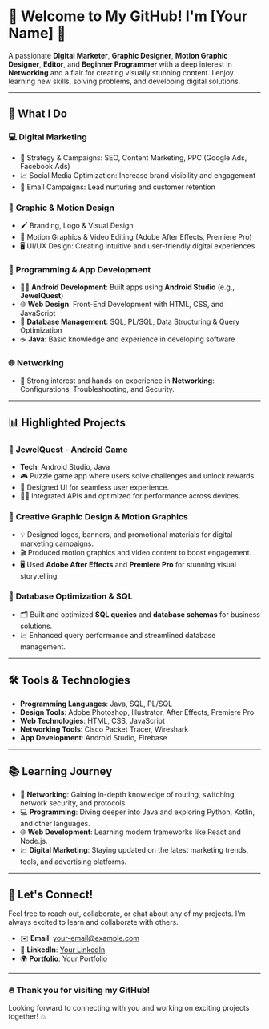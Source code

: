 # 👋 Welcome to My GitHub! I'm [Your Name] 🎉

A passionate **Digital Marketer**, **Graphic Designer**, **Motion Graphic Designer**, **Editor**, and **Beginner Programmer** with a deep interest in **Networking** and a flair for creating visually stunning content. I enjoy learning new skills, solving problems, and developing digital solutions.

---

## 🚀 **What I Do**

### 💻 **Digital Marketing**
- 🎯 Strategy & Campaigns: SEO, Content Marketing, PPC (Google Ads, Facebook Ads)
- 📈 Social Media Optimization: Increase brand visibility and engagement
- 📧 Email Campaigns: Lead nurturing and customer retention

### 🎨 **Graphic & Motion Design**
- 🖌️ Branding, Logo & Visual Design
- 🎥 Motion Graphics & Video Editing (Adobe After Effects, Premiere Pro)
- 🖥️ UI/UX Design: Creating intuitive and user-friendly digital experiences

### 📱 **Programming & App Development**
- 🧑‍💻 **Android Development**: Built apps using **Android Studio** (e.g., **JewelQuest**)
- 🌐 **Web Design**: Front-End Development with HTML, CSS, and JavaScript
- 💾 **Database Management**: SQL, PL/SQL, Data Structuring & Query Optimization
- ☕ **Java**: Basic knowledge and experience in developing software

### 🌐 **Networking**
- 🔧 Strong interest and hands-on experience in **Networking**: Configurations, Troubleshooting, and Security.

---

## 📊 **Highlighted Projects**

### 📱 **JewelQuest - Android Game**
- **Tech**: Android Studio, Java
- 🎮 Puzzle game app where users solve challenges and unlock rewards.
- 🎨 Designed UI for seamless user experience.
- 🧑‍💻 Integrated APIs and optimized for performance across devices.

### 🎥 **Creative Graphic Design & Motion Graphics**
- 💡 Designed logos, banners, and promotional materials for digital marketing campaigns.
- 🎬 Produced motion graphics and video content to boost engagement.
- 🖥️ Used **Adobe After Effects** and **Premiere Pro** for stunning visual storytelling.

### 💾 **Database Optimization & SQL**
- 🗂️ Built and optimized **SQL queries** and **database schemas** for business solutions.
- 📈 Enhanced query performance and streamlined database management.

---

## 🛠️ **Tools & Technologies**

- **Programming Languages**: Java, SQL, PL/SQL
- **Design Tools**: Adobe Photoshop, Illustrator, After Effects, Premiere Pro
- **Web Technologies**: HTML, CSS, JavaScript
- **Networking Tools**: Cisco Packet Tracer, Wireshark
- **App Development**: Android Studio, Firebase

---

## 📚 **Learning Journey**

- 📡 **Networking**: Gaining in-depth knowledge of routing, switching, network security, and protocols.
- 💻 **Programming**: Diving deeper into Java and exploring Python, Kotlin, and other languages.
- 🌐 **Web Development**: Learning modern frameworks like React and Node.js.
- 📈 **Digital Marketing**: Staying updated on the latest marketing trends, tools, and advertising platforms.

---

## 🌟 **Let's Connect!**

Feel free to reach out, collaborate, or chat about any of my projects. I'm always excited to learn and collaborate with others.

- ✉️ **Email**: [your-email@example.com](mailto:rmnkmal7@gmail.com)
- 🔗 **LinkedIn**: [Your LinkedIn](https://www.linkedin.com/in/rmn-akmal-6068ab317/)
- 🌍 **Portfolio**: [Your Portfolio](https://www.behance.net/rmnakmal)

---

### 🔥 **Thank you for visiting my GitHub!**  
Looking forward to connecting with you and working on exciting projects together! 💥

